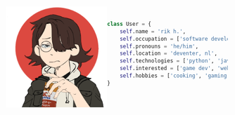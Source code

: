 <img align="left" height="230px" alt="picrew icon (https://picrew.me/image_maker/457566)" src="457566_bG4ja9rE.png">

```python

class User = {
	self.name = 'rik h.',	
	self.occupation = ['software developer', 'student'],
	self.pronouns = 'he/him',
	self.location = 'deventer, nl',
	self.technologies = ['python', 'javascript', 'html', 'css'],
	self.interested = ['game dev', 'web design']
	self.hobbies = ['cooking', 'gaming', 'music production']
}
```

